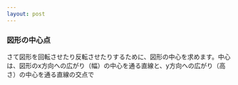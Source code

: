 ```yaml
---
layout: post
---
```


### 図形の中心点

さて図形を回転させたり反転させたりするために、図形の中心を求めます。中心は、図形のx方向への広がり（幅）の中心を通る直線と、y方向への広がり（高さ）の中心を通る直線の交点で

